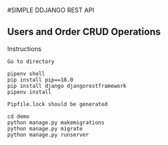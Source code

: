 #SIMPLE DDJANGO REST API

## Users and Order CRUD Operations


Instructions
```
Go to directory

pipenv shell
pip install pip==18.0
pip install django djangorestframework
pipenv install

Pipfile.lock should be generated

cd demo
python manage.py makemigrations
python manage.py migrate
python manage.py runserver

```


